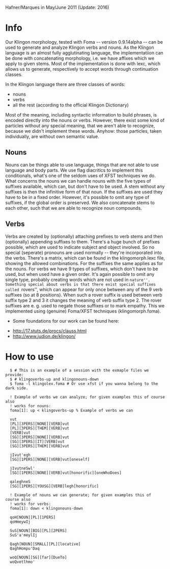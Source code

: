 Hafner/Marques in May/June 2011 (Update: 2016)

# Info

Our Klingon morphology, tested with Foma -- version 0.9.14alpha -- can be used 
to generate and analyze Klingon verbs and nouns. As the Klingon language is an 
almost fully agglutinating language, the implementatiion can be done with
concatenating morphology, i.e. we have affixes which we apply to given stems.
Most of the implementation is done with lexc, which allows us to generate,
respectively to accept words through continuation classes.

In the Klingon language there are three classes of words: 

* nouns
* verbs
* all the rest (according to the official Klingon Dictionary)

Most of the meaning, including syntactic information to build phrases, is 
encoded directly into the nouns or verbs. However, there exist some kind of 
particles without any special meaning, that we aren't able to recognize, 
because we didn't implement these words. Anyhow: those particles, taken 
individually, are without own semantic value.

## Nouns
Nouns can be things able to use language, things that are not able to use language
and body parts. We use flag diacritics to implement this conditionals, what's one
of the seldom uses of XFST techniques we do.
What concerns the nouns we can handle nouns with the five types of suffixes available,
which can, but don't have to be used. A stem without any suffixes is then the
infinitive form of that noun. If the suffixes are used they have to be in a fixed
order. However, it's possible to omit any type of suffixes, if the global order
is preserved. We also concatenate stems to each other, such that we are able
to recognize noun compounds.

## Verbs
Verbs are created by (optionally) attaching prefixes to verb stems and then
(optionally) appending suffixes to them. There's a huge bunch of prefixes
possible, which are used to indicate subject and object involved. So
no special (seperate) pronouns are used normally -- they're incorporated
into the verbs. There's a matrix, which can be found in the klingomorph.lexc
file, showing the allowed combinations. For the suffixes the same applies
as for the nouns. For verbs we have 9 types of suffixes, which don't have to
be used, but when used have a given order. It's again possible to omit any
single type, probably creating words which are not used in ``nature''. Something
special about verbs is that there exist special suffixes called ``rovers'', which
can appear for only once between any of the 9 verb suffixes (so at 8 positions).
When such a rover suffix is used between verb suffix type 2 and 3 it changes the
meaning of verb suffix type 2. The rover suffixes are e. g. used to negate those 
suffixes or to mark empathy. This we implemented using (genuine) Foma/XFST
techniques (klingomorph.foma).

- Some foundations for our work can be found here:
* http://17.stuts.de/procs/clauss.html
* http://www.judion.de/klingon/

# How to use

      $ # This is an example of a session with the exmaple files we provide:
      $ # klingoverbs-up and klingonouns-down
      $ foma -l klingolex.foma # Or use xfst if you wanna belong to the dark side.
      
      ! Example of verbs we can analyze; for given examples this of course also
      ! works for nouns:
      foma[1]: up < klingoverbs-up % Example of verbs we can 
      
      vut
      [PL][3PERS][NONE][VERB]vut
      [PL][3PERS][THEM][VERB]vut
      [VERB]vut
      [SG][3PERS][NONE][VERB]vut
      [SG][3PERS][IT][VERB]vut
      [SG][3PERS][THEM][VERB]vut
      
      jIvut'egh
      [SG][1PERS][NONE][VERB]vut[oneself]
      
      jIvutneSwl'
      [SG][1PERS][NONE][VERB]vut[honorific][oneWhoDoes]
      
      qaleghneS
      [SG][1PERS][YOUSG][VERB]legh[honorific]
      
      ! Example of nouns we can generate; for given examples this of course also
      ! works for verbs:
      foma[1]: down < klingonouns-down 
      
      qoH[NOUN][PL][1PERS]
      qoHmeywIj
      
      SuS[NOUN][BIG][PL][2PERS]
      SuS'a'meylIj
      
      Qagh[NOUN][SMALL][PL][locative]
      QaghHompu'Daq
      
      woQ[NOUN][SG][far][DueTo]
      woQvetlhmo'
